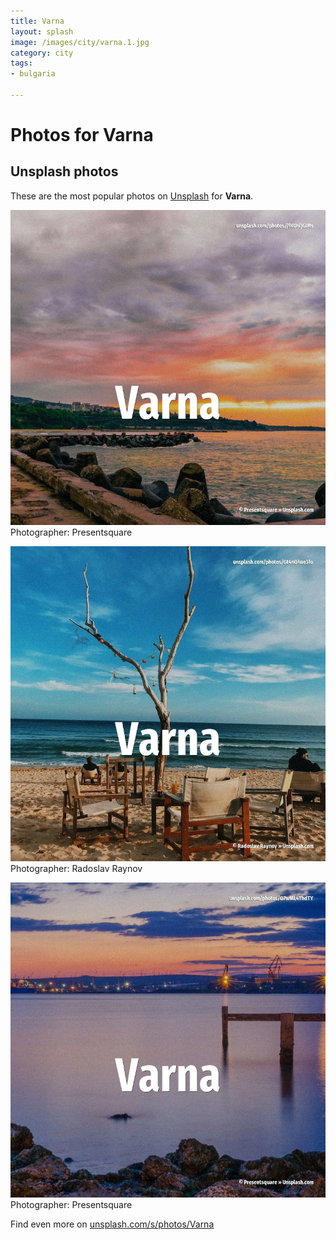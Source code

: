 ```yaml
---
title: Varna
layout: splash
image: /images/city/varna.1.jpg
category: city
tags:
- bulgaria

---
```

# Photos for Varna
 
## Unsplash photos
These are the most popular photos on [Unsplash](https://unsplash.com) for **Varna**.
 
![Varna](/images/city/varna.1.jpg)
Photographer:  Presentsquare
 
![Varna](/images/city/varna.2.jpg)
Photographer:  Radoslav Raynov
 
![Varna](/images/city/varna.3.jpg)
Photographer:  Presentsquare
 
Find even more on [unsplash.com/s/photos/Varna](https://unsplash.com/s/photos/Varna)
 

